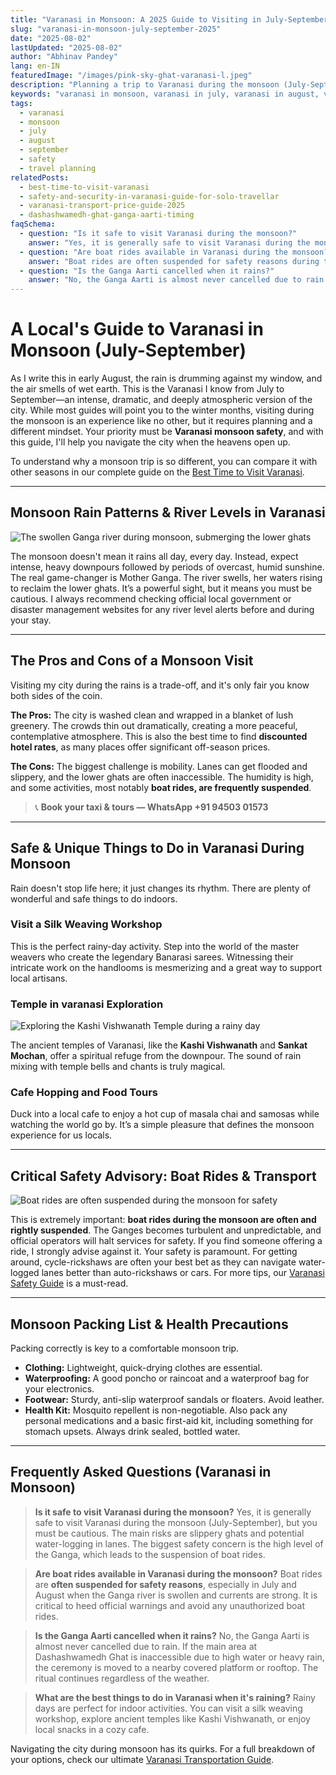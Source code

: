 ```yaml
---
title: "Varanasi in Monsoon: A 2025 Guide to Visiting in July-September"
slug: "varanasi-in-monsoon-july-september-2025"
date: "2025-08-02"
lastUpdated: "2025-08-02"
author: "Abhinav Pandey"
lang: en-IN
featuredImage: "/images/pink-sky-ghat-varanasi-l.jpeg"
description: "Planning a trip to Varanasi during the monsoon (July-September)? Our 2025 guide covers safety, boat rides, things to do, and what to expect from the rain."
keywords: "varanasi in monsoon, varanasi in july, varanasi in august, varanasi in september, is it safe to visit varanasi in monsoon, boat ride varanasi monsoon"
tags:
  - varanasi
  - monsoon
  - july
  - august
  - september
  - safety
  - travel planning
relatedPosts:
  - best-time-to-visit-varanasi
  - safety-and-security-in-varanasi-guide-for-solo-travellar
  - varanasi-transport-price-guide-2025
  - dashashwamedh-ghat-ganga-aarti-timing
faqSchema:
  - question: "Is it safe to visit Varanasi during the monsoon?"
    answer: "Yes, it is generally safe to visit Varanasi during the monsoon (July-September), but you must be cautious. The main risks are slippery ghats and potential water-logging in lanes. The biggest safety concern is the high level of the Ganga, which leads to the suspension of boat rides."
  - question: "Are boat rides available in Varanasi during the monsoon?"
    answer: "Boat rides are often suspended for safety reasons during the monsoon, especially in July and August when the Ganga river is swollen and currents are strong. It is critical to heed official warnings and avoid any unauthorized boat rides."
  - question: "Is the Ganga Aarti cancelled when it rains?"
    answer: "No, the Ganga Aarti is almost never cancelled due to rain. If the main area at Dashashwamedh Ghat is inaccessible due to high water or heavy rain, the ceremony is moved to a nearby covered platform or rooftop. The ritual continues regardless of the weather."
---
```


# A Local's Guide to Varanasi in Monsoon (July-September)

As I write this in early August, the rain is drumming against my window, and the air smells of wet earth. This is the Varanasi I know from July to September—an intense, dramatic, and deeply atmospheric version of the city. While most guides will point you to the winter months, visiting during the monsoon is an experience like no other, but it requires planning and a different mindset. Your priority must be **Varanasi monsoon safety**, and with this guide, I'll help you navigate the city when the heavens open up.

To understand why a monsoon trip is so different, you can compare it with other seasons in our complete guide on the [Best Time to Visit Varanasi](/en/best-time-to-visit-varanasi).

---

## Monsoon Rain Patterns & River Levels in Varanasi

![The swollen Ganga river during monsoon, submerging the lower ghats](/images/varanasi-ghats-overview.jpeg "High water levels at Varanasi ghats in monsoon")

The monsoon doesn't mean it rains all day, every day. Instead, expect intense, heavy downpours followed by periods of overcast, humid sunshine. The real game-changer is Mother Ganga. The river swells, her waters rising to reclaim the lower ghats. It’s a powerful sight, but it means you must be cautious. I always recommend checking official local government or disaster management websites for any river level alerts before and during your stay.

---

## The Pros and Cons of a Monsoon Visit

Visiting my city during the rains is a trade-off, and it's only fair you know both sides of the coin.

**The Pros:** The city is washed clean and wrapped in a blanket of lush greenery. The crowds thin out dramatically, creating a more peaceful, contemplative atmosphere. This is also the best time to find **discounted hotel rates**, as many places offer significant off-season prices.

**The Cons:** The biggest challenge is mobility. Lanes can get flooded and slippery, and the lower ghats are often inaccessible. The humidity is high, and some activities, most notably **boat rides, are frequently suspended**.

> 📞 **Book your taxi & tours — WhatsApp +91 94503 01573**

---

## Safe & Unique Things to Do in Varanasi During Monsoon

Rain doesn't stop life here; it just changes its rhythm. There are plenty of wonderful and safe things to do indoors.

### Visit a Silk Weaving Workshop
This is the perfect rainy-day activity. Step into the world of the master weavers who create the legendary Banarasi sarees. Witnessing their intricate work on the handlooms is mesmerizing and a great way to support local artisans.

### Temple in varanasi Exploration
![Exploring the Kashi Vishwanath Temple during a rainy day](/images/varanasi-kashi-vishwanath-l.jpeg "Kashi Vishwanath Temple")

The ancient temples of Varanasi, like the **Kashi Vishwanath** and **Sankat Mochan**, offer a spiritual refuge from the downpour. The sound of rain mixing with temple bells and chants is truly magical.

### Cafe Hopping and Food Tours
Duck into a local cafe to enjoy a hot cup of masala chai and samosas while watching the world go by. It’s a simple pleasure that defines the monsoon experience for us locals.

---

## Critical Safety Advisory: Boat Rides & Transport

![Boat rides are often suspended during the monsoon for safety](/images/varanasi-boat-eve-l.jpeg "Boat on the Ganges")

This is extremely important: **boat rides during the monsoon are often and rightly suspended**. The Ganges becomes turbulent and unpredictable, and official operators will halt services for safety. If you find someone offering a ride, I strongly advise against it. Your safety is paramount. For getting around, cycle-rickshaws are often your best bet as they can navigate water-logged lanes better than auto-rickshaws or cars. For more tips, our [Varanasi Safety Guide](/en/safety-and-security-in-varanasi-guide-for-solo-travellar) is a must-read.

---

## Monsoon Packing List & Health Precautions

Packing correctly is key to a comfortable monsoon trip.

*   **Clothing:** Lightweight, quick-drying clothes are essential.
*   **Waterproofing:** A good poncho or raincoat and a waterproof bag for your electronics.
*   **Footwear:** Sturdy, anti-slip waterproof sandals or floaters. Avoid leather.
*   **Health Kit:** Mosquito repellent is non-negotiable. Also pack any personal medications and a basic first-aid kit, including something for stomach upsets. Always drink sealed, bottled water.

---

## Frequently Asked Questions (Varanasi in Monsoon)

> **Is it safe to visit Varanasi during the monsoon?**
> Yes, it is generally safe to visit Varanasi during the monsoon (July-September), but you must be cautious. The main risks are slippery ghats and potential water-logging in lanes. The biggest safety concern is the high level of the Ganga, which leads to the suspension of boat rides.

> **Are boat rides available in Varanasi during the monsoon?**
> Boat rides are **often suspended for safety reasons**, especially in July and August when the Ganga river is swollen and currents are strong. It is critical to heed official warnings and avoid any unauthorized boat rides.

> **Is the Ganga Aarti cancelled when it rains?**
> No, the Ganga Aarti is almost never cancelled due to rain. If the main area at Dashashwamedh Ghat is inaccessible due to high water or heavy rain, the ceremony is moved to a nearby covered platform or rooftop. The ritual continues regardless of the weather.

> **What are the best things to do in Varanasi when it's raining?**
> Rainy days are perfect for indoor activities. You can visit a silk weaving workshop, explore ancient temples like Kashi Vishwanath, or enjoy local snacks in a cozy cafe.

Navigating the city during monsoon has its quirks. For a full breakdown of your options, check our ultimate [Varanasi Transportation Guide](/en/varanasi-transport-price-guide-2025).
